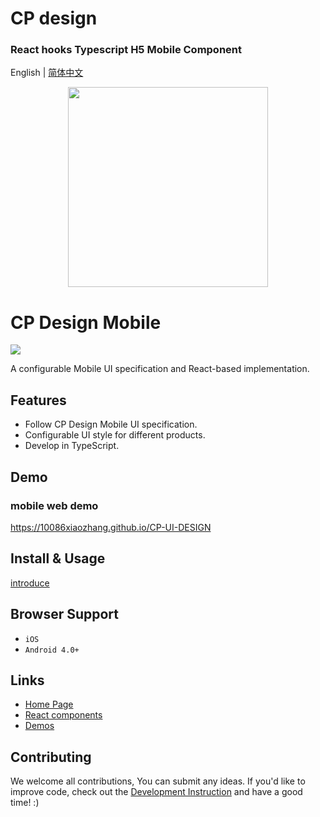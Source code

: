 # CP design

### React hooks Typescript H5 Mobile Component

English | [简体中文](./README.zh-CN.md)

<p align="center">
  <a href="https://10086xiaozhang.github.io/CP-UI-DESIGN">
    <img width="320" src="https://github.com/10086XIAOZHANG/CP-WEB-SOURCE-PlATFORM/blob/master/src/assets/bases/logo.png">
  </a>
</p>

# CP Design Mobile

[![](https://img.shields.io/travis/ant-design/ant-design-mobile.svg?style=flat-square)](https://10086xiaozhang.github.io/CP-UI-DESIGN)

A configurable Mobile UI specification and React-based implementation.

## Features

- Follow CP Design Mobile UI specification.
- Configurable UI style for different products.
- Develop in TypeScript.

## Demo

### mobile web demo

https://10086xiaozhang.github.io/CP-UI-DESIGN

## Install & Usage

[introduce](docs/react/introduce.en-US.md#安装)

## Browser Support

- `iOS`
- `Android 4.0+`

## Links

- [Home Page](https://10086xiaozhang.github.io/CP-UI-DESIGN)
- [React components](https://10086xiaozhang.github.io/CP-UI-DESIGN)
- [Demos](https://10086xiaozhang.github.io/CP-UI-DESIGN)

## Contributing

We welcome all contributions, You can submit any ideas. If you'd like to improve code, check out the [Development Instruction](https://10086xiaozhang.github.io/CP-UI-DESIGN) and have a good time! :)
